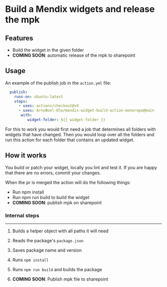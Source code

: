 # Build a Mendix widgets and release the mpk

## Features

- Build the widget in the given folder
- **COMING SOON**: automatic release of the mpk to sharepoint

## Usage

An example of the publish job in the `action.yml` file:

```yml
  publish:
    runs-on: ubuntu-latest
    steps:
      - uses: actions/checkout@v4
      - uses: ArnoBoel-Dlw/mendix-widget-build-action-monorepo@main
       with:
          widget-folder: ${{ widget-folder }}
```

For this to work you would first need a job that determines all folders with widgets that have changed.
Then you would loop over all the folders and run this action for each folder that contains an updated widget.

## How it works

You build or patch your widget, locally you lint and test it. If you are happy that there are no errors, commit your changes.

When the pr is merged the action will do the following things:

- Run npm install
- Run npm run build to build the widget
- **COMING SOON**: publish mpk on sharepoint

### Internal steps

---

1. Builds a helper object with all paths it will need

2. Reads the package's `package.json`

3. Saves package name and version

4. Runs `npm install`

5. Runs `npm run build` and builds the package

6. **COMING SOON**: Publish mpk file to sharepoint

